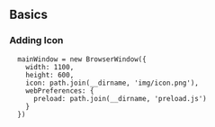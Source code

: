 ## Basics

### Adding Icon

```
  mainWindow = new BrowserWindow({
    width: 1100,
    height: 600,
    icon: path.join(__dirname, 'img/icon.png'),
    webPreferences: {
      preload: path.join(__dirname, 'preload.js')
    }
  })
```

